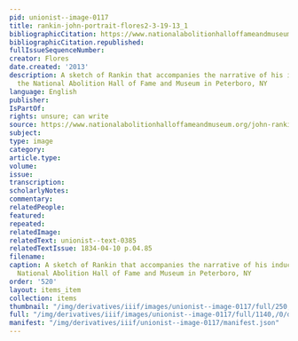 ```yaml
---
pid: unionist--image-0117
title: rankin-john-portrait-flores2-3-19-13_1
bibliographicCitation: https://www.nationalabolitionhalloffameandmuseum.org/john-rankin.html
bibliographicCitation.republished: 
fullIssueSequenceNumber: 
creator: Flores
date.created: '2013'
description: A sketch of Rankin that accompanies the narrative of his induction into
  the National Abolition Hall of Fame and Museum in Peterboro, NY
language: English
publisher: 
IsPartOf: 
rights: unsure; can write
source: https://www.nationalabolitionhalloffameandmuseum.org/john-rankin.html
subject: 
type: image
category: 
article.type: 
volume: 
issue: 
transcription: 
scholarlyNotes: 
commentary: 
relatedPeople: 
featured: 
repeated: 
relatedImage: 
relatedText: unionist--text-0385
relatedTextIssue: 1834-04-10 p.04.85
filename: 
caption: A sketch of Rankin that accompanies the narrative of his induction into the
  National Abolition Hall of Fame and Museum in Peterboro, NY
order: '520'
layout: items_item
collection: items
thumbnail: "/img/derivatives/iiif/images/unionist--image-0117/full/250,/0/default.jpg"
full: "/img/derivatives/iiif/images/unionist--image-0117/full/1140,/0/default.jpg"
manifest: "/img/derivatives/iiif/unionist--image-0117/manifest.json"
---
```

